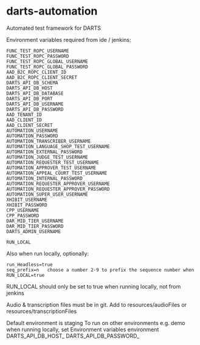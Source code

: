 # darts-automation
Automated test framework for DARTS

Environment variables required from ide / jenkins:

	FUNC_TEST_ROPC_USERNAME
	FUNC_TEST_ROPC_PASSWORD
	FUNC_TEST_ROPC_GLOBAL_USERNAME
	FUNC_TEST_ROPC_GLOBAL_PASSWORD
	AAD_B2C_ROPC_CLIENT_ID
	AAD_B2C_ROPC_CLIENT_SECRET
	DARTS_API_DB_SCHEMA
	DARTS_API_DB_HOST
	DARTS_API_DB_DATABASE
	DARTS_API_DB_PORT
	DARTS_API_DB_USERNAME
	DARTS_API_DB_PASSWORD
	AAD_TENANT_ID
	AAD_CLIENT_ID
	AAD_CLIENT_SECRET
	AUTOMATION_USERNAME
	AUTOMATION_PASSWORD
	AUTOMATION_TRANSCRIBER_USERNAME
	AUTOMATION_LANGUAGE_SHOP_TEST_USERNAME
	AUTOMATION_EXTERNAL_PASSWORD
	AUTOMATION_JUDGE_TEST_USERNAME
	AUTOMATION_REQUESTER_TEST_USERNAME
	AUTOMATION_APPROVER_TEST_USERNAME
	AUTOMATION_APPEAL_COURT_TEST_USERNAME
	AUTOMATION_INTERNAL_PASSWORD
	AUTOMATION_REQUESTER_APPROVER_USERNAME
	AUTOMATION_REQUESTER_APPROVER_PASSWORD
	AUTOMATION_SUPER_USER_USERNAME
	XHIBIT_USERNAME
	XHIBIT_PASSWORD
	CPP_USERNAME
	CPP_PASSWORD
	DAR_MID_TIER_USERNAME
	DAR_MID_TIER_PASSWORD
	DARTS_ADMIN_USERNAME
	
	RUN_LOCAL
	
Also when run locally, optionally:

	run_Headless=true
	seq_prefix=n   choose a number 2-9 to prefix the sequence number when RUN_LOCAL=true

RUN_LOCAL should only be set to true when running locally, not from jenkins

Audio & transcription files must be in git. Add to resources/audioFiles or resources/transcriptionFiles 

Default environment is staging
To run on other environments e.g. demo when running locally, set Environment variables
	environment
	DARTS_API_DB_HOST_<environment> 
	DARTS_API_DB_PASSWORD_<environment>